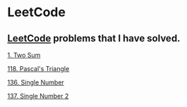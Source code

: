 # LeetCode

## [LeetCode](https://leetcode.com) problems that I have solved.

[1. Two Sum](https://github.com/irsol/LeetCode/blob/master/1.%20Two%20Sum.py)

[118. Pascal's Triangle](https://github.com/irsol/LeetCode/blob/master/118.%20Pascal's%20Triangle.py)

[136. Single Number](https://github.com/irsol/LeetCode/blob/master/136.%20%20Single%20Number.py)

[137. Single Number 2](https://github.com/irsol/LeetCode/blob/master/137.%20Single%20Number.py)

